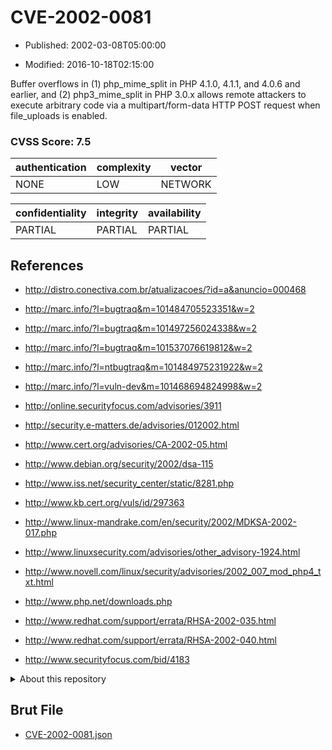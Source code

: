 # CVE-2002-0081

- Published: 2002-03-08T05:00:00

- Modified: 2016-10-18T02:15:00

Buffer overflows in (1) php_mime_split in PHP 4.1.0, 4.1.1, and 4.0.6 and earlier, and (2) php3_mime_split in PHP 3.0.x allows remote attackers to execute arbitrary code via a multipart/form-data HTTP POST request when file_uploads is enabled.

### CVSS Score: **7.5**

| authentication | complexity | vector |
| --- | --- | --- |
| NONE | LOW | NETWORK |

| confidentiality | integrity | availability |
| --- | --- | --- |
| PARTIAL | PARTIAL | PARTIAL |

## References

* http://distro.conectiva.com.br/atualizacoes/?id=a&anuncio=000468

* http://marc.info/?l=bugtraq&m=101484705523351&w=2

* http://marc.info/?l=bugtraq&m=101497256024338&w=2

* http://marc.info/?l=bugtraq&m=101537076619812&w=2

* http://marc.info/?l=ntbugtraq&m=101484975231922&w=2

* http://marc.info/?l=vuln-dev&m=101468694824998&w=2

* http://online.securityfocus.com/advisories/3911

* http://security.e-matters.de/advisories/012002.html

* http://www.cert.org/advisories/CA-2002-05.html

* http://www.debian.org/security/2002/dsa-115

* http://www.iss.net/security_center/static/8281.php

* http://www.kb.cert.org/vuls/id/297363

* http://www.linux-mandrake.com/en/security/2002/MDKSA-2002-017.php

* http://www.linuxsecurity.com/advisories/other_advisory-1924.html

* http://www.novell.com/linux/security/advisories/2002_007_mod_php4_txt.html

* http://www.php.net/downloads.php

* http://www.redhat.com/support/errata/RHSA-2002-035.html

* http://www.redhat.com/support/errata/RHSA-2002-040.html

* http://www.securityfocus.com/bid/4183

<details>
<summary>About this repository</summary> 

  This repository is part of the project [Live Hack CVE](https://github.com/Live-Hack-CVE). Main website can be found [www.live-hack.org](https://www.live-hack.org) 
  
  Made by [Sn0wAlice](https://github.com/Sn0wAlice) for the people that care about security and need to have a feed of the latest CVEs. Hope you enjoy it, don't forget to star the repo and follow me on [Twitter](https://twitter.com/Sn0wAlice) and [Github](https://github.com/Sn0wAlice). And that is my [personnal website](https://www.alice-snow.me/)

  - [Home Page](https://github.com/Live-Hack-CVE)
  - [Framework](https://github.com/Live-Hack-CVE/cve-framework)
  - [CVE database](https://github.com/Live-Hack-CVE/full_database)
  - [Changelog](https://github.com/Live-Hack-CVE/Changelog)
</details>

## Brut File

* [CVE-2002-0081.json](https://raw.githubusercontent.com/Live-Hack-CVE/full_database/main/cves/2002/CVE-2002-0081.json)

